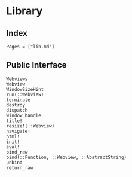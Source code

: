 # Library

## Index

```@index
Pages = ["lib.md"]
```

## Public Interface

```@docs
Webviews
Webview
WindowSizeHint
run(::Webview)
terminate
destroy
dispatch
window_handle
title!
resize!(::Webview)
navigate!
html!
init!
eval!
bind_raw
bind(::Function, ::Webview, ::AbstractString)
unbind
return_raw
```